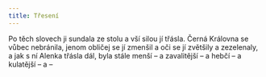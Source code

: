 ```yaml
---
title: Třesení
---
```


Po těch slovech ji sundala ze stolu a vší silou jí třásla. Černá Královna se vůbec nebránila, jenom obličej se jí zmenšil a oči se jí zvětšily a zezelenaly, a jak s ní Alenka třásla dál, byla stále menší – a zavalitější – a hebčí – a kulatější – a –
